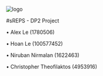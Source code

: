 ![logo](https://raw.githubusercontent.com/JDogg1329/sREPS/master/wiki/logo.jpg)

#sREPS - DP2 Project

•	Alex Le (1780506)

• Hoan Le (100577452)

•	Niruban Nirmalan (1622463)

• Christopher Theofilaktos (4953916)
